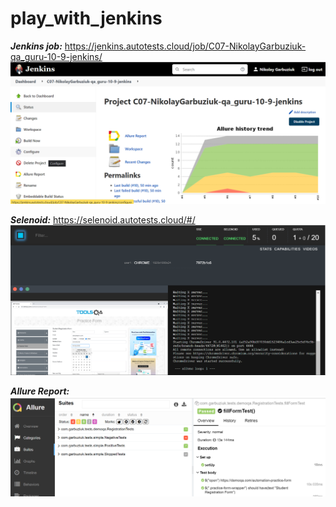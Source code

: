 # play_with_jenkins

**_Jenkins job:_** https://jenkins.autotests.cloud/job/C07-NikolayGarbuziuk-qa_guru-10-9-jenkins/
![img_1.png](img_1.png)

**_Selenoid:_** https://selenoid.autotests.cloud/#/
![img_3.png](img_3.png)

**_Allure Report:_**
![img.png](img.png)